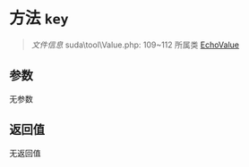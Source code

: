 # 方法 `key`

> *文件信息* suda\tool\Value.php: 109~112
> 所属类 [EchoValue](../EchoValue.md)




## 参数


无参数


## 返回值

无返回值
